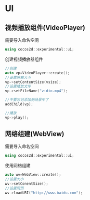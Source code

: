  # UI

## 视频播放组件(VideoPlayer)

需要导入命名空间

```cpp
using cocos2d::experimental::ui;
```

创建视频播放器组件

```cpp
//创建
auto vp=VideoPlayer::create();
//设置屏幕大小
vp->setContentSize(vsize);
//设置播放文件
vp->setFileName("vidio.mp4");

//不要忘记添加到场景中了
addChild(vp);

//播放
vp->play();


```



## 网络组建(WebView)

需要导入命名空间

```cpp
using cocos2d::experimental::ui;
```

使用网络组建

```cpp
auto wv=WebView::create();
//设置大小
wv->setConentSize();
//设置网页
wv->loadURI("http://www.baidu.com");
```

